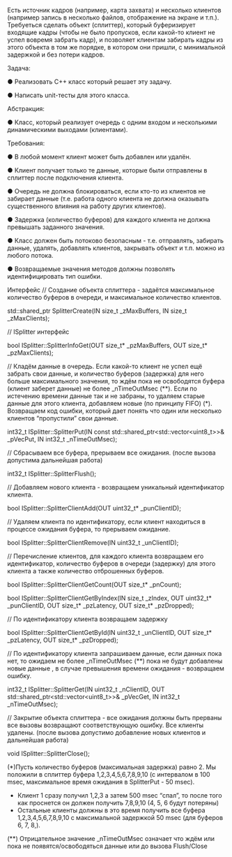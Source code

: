 Есть источник кадров (например, карта захвата) и несколько клиентов (например запись в
несколько файлов, отображение на экране и т.п.). Требуеться сделать объект (сплиттер),
который буферизирует входящие кадры (чтобы не было пропусков, если какой-то клиент не
успел вовремя забрать кадр), и позволяет клиентам забирать кадры из этого объекта в том
же порядке, в котором они пришли, с минимальной задержкой и без потери кадров.


Задача:

● Реализовать С++ класс который решает эту задачу.

● Написать unit-тесты для этого класса.


Абстракция:

● Класс, который реализует очередь с одним входом и несколькими динамическими
выходами (клиентами).


Требования:

● В любой момент клиент может быть добавлен или удалён.

● Клиент получает только те данные, которые были отправлены в сплиттер после
подключения клиента.

● Очередь не должна блокироваться, если кто-то из клиентов не забирает данные (т.е.
работа одного клиента не должна оказывать существенного влияния на работу других
клиентов).

● Задержка (количество буферов) для каждого клиента не должна превышать заданного
значения.

● Класс должен быть потоково безопасным - т.е. отправлять, забирать данные, удалять,
добавлять клиентов, закрывать объект и т.п. можно из любого потока.

● Возвращаемые значения методов должны позволять идентифицировать тип ошибки.


Интерфейс
// Создание объекта сплиттера - задаётся максимальное количество буферов в очереди, и
максимальное количество клиентов.

std::shared_ptr<ISplitter> SplitterCreate(IN size_t _zMaxBuffers, IN size_t _zMaxClients);
  
  
// ISplitter интерфейс

bool ISplitter::SplitterInfoGet(OUT size_t* _pzMaxBuffers, OUT size_t* _pzMaxClients);


// Кладём данные в очередь. Если какой-то клиент не успел ещё забрать свои данные, и
количество буферов (задержка) для него больше максимального значения, то ждём пока не
освободятся буфера (клиент заберет данные) не более _nTimeOutMsec (**). Если по истечению
времени данные так и не забраны, то удаляем старые данные для этого клиента, добавляем
новые (по принципу FIFO) (*). Возвращаем код ошибки, который дает понять что один или
несколько клиентов “пропустили” свои данные.

int32_t ISplitter::SplitterPut(IN const std::shared_ptr<std::vector<uint8_t>>& _pVecPut,
IN int32_t _nTimeOutMsec);


// Сбрасываем все буфера, прерываем все ожидания. (после вызова допустима дальнейшая
работа)

int32_t ISplitter::SplitterFlush();


// Добавляем нового клиента - возвращаем уникальный идентификатор клиента.

bool ISplitter::SplitterClientAdd(OUT uint32_t* _punClientID);


// Удаляем клиента по идентификатору, если клиент находиться в процессе ожидания буфера,
то прерываем ожидание.

bool ISplitter::SplitterClientRemove(IN uint32_t _unClientID);


// Перечисление клиентов, для каждого клиента возвращаем его идентификатор, количество
буферов в очереди (задержку) для этого клиента а также количество отброшенных буферов.

bool ISplitter::SplitterClientGetCount(OUT size_t* _pnCount);

bool ISplitter::SplitterClientGetByIndex(IN size_t _zIndex, OUT uint32_t* _punClientID,
OUT size_t* _pzLatency, OUT size_t* _pzDropped);


// По идентификатору клиента возвращаем задержку

bool ISplitter::SplitterClientGetById(IN uint32_t _unClientID, OUT size_t* _pzLatency,
OUT size_t* _pzDropped);


// По идентификатору клиента запрашиваем данные, если данных пока нет, то ожидаем не более
_nTimeOutMsec (**) пока не будут добавлены новые данные , в случае превышения времени
ожидания - возвращаем ошибку.

int32_t ISplitter::SplitterGet(IN uint32_t _nClientID, OUT
std::shared_ptr<std::vector<uint8_t>>& _pVecGet, IN int32_t _nTimeOutMsec);


// Закрытие объекта сплиттера - все ожидания должны быть прерваны все вызовы возвращают
соответствующую ошибку. Все клиенты удалены. (после вызова допустимо добавление новых
клиентов и дальнейшая работа)

void ISplitter::SplitterClose();


(*)Пусть количество буферов (максимальная задержка) равно 2. Мы положили в сплиттер буфера
1,2,3,4,5,6,7,8,9,10 (с интервалом в 100 msec, максимальное время ожидания в SplitterPut -
50 msec).
- Клиент 1 сразу получил 1,2,3 а затем 500 msec “спал”, то после того как проснется он
должен получить 7,8,9,10 (4, 5, 6 будут потеряны)
- Остальные клиенты должны в это время получить все буфера 1,2,3,4,5,6,7,8,9,10 с
максимальной задержкой 50 msec (для буферов 6, 7, 8,).

(**) Отрицательное значение _nTimeOutMsec означает что ждём или пока не
появятся/освободяться данные или до вызова Flush/Close
